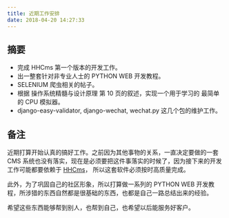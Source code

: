 ```yaml
---
title: 近期工作安排
date: 2018-04-20 14:27:33
---
```


## 摘要

* 完成 HHCms 第一个版本的开发工作。
* 出一整套针对非专业人士的 PYTHON WEB 开发教程。
* SELENIUM 爬虫相关的帖子。
* 根据 操作系统精髓与设计原理 第 10 页的叙述，实现一个用于学习的 最简单的 CPU 模拟器。
* django-easy-validator, django-wechat, wechat.py 这几个包的维护工作。


## 备注

近期打算开始认真的搞好工作。之前因为其他事物的关系，一直决定要做的一套 CMS 系统也没有落实，现在是必须要把这件事落实的时候了，因为接下来的开发工作可能都要依赖于 [HHCms](https://github.com/youngershen/hhcms)， 所以这套软件必须按时高质量完成。

此外，为了巩固自己的社区形象，所以打算做一系列的 PYTHON WEB 开发教程，所涉猎的东西自然都是很基础的东西，也都是自己一路总结出来的经验。

希望这些东西能够帮到别人，也帮到自己，也希望以后能服务好客户。
